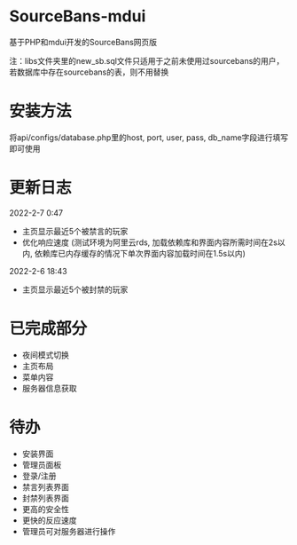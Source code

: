 # SourceBans-mdui
基于PHP和mdui开发的SourceBans网页版

注：libs文件夹里的new_sb.sql文件只适用于之前未使用过sourcebans的用户，若数据库中存在sourcebans的表，则不用替换

# 安装方法
将api/configs/database.php里的host, port, user, pass, db_name字段进行填写即可使用

# 更新日志
2022-2-7 0:47
- 主页显示最近5个被禁言的玩家
- 优化响应速度 (测试环境为阿里云rds, 加载依赖库和界面内容所需时间在2s以内, 依赖库已内存缓存的情况下单次界面内容加载时间在1.5s以内)

2022-2-6 18:43
- 主页显示最近5个被封禁的玩家

# 已完成部分

- 夜间模式切换
- 主页布局
- 菜单内容
- 服务器信息获取

# 待办

- 安装界面
- 管理员面板
- 登录/注册
- 禁言列表界面
- 封禁列表界面
- 更高的安全性
- 更快的反应速度
- 管理员可对服务器进行操作
